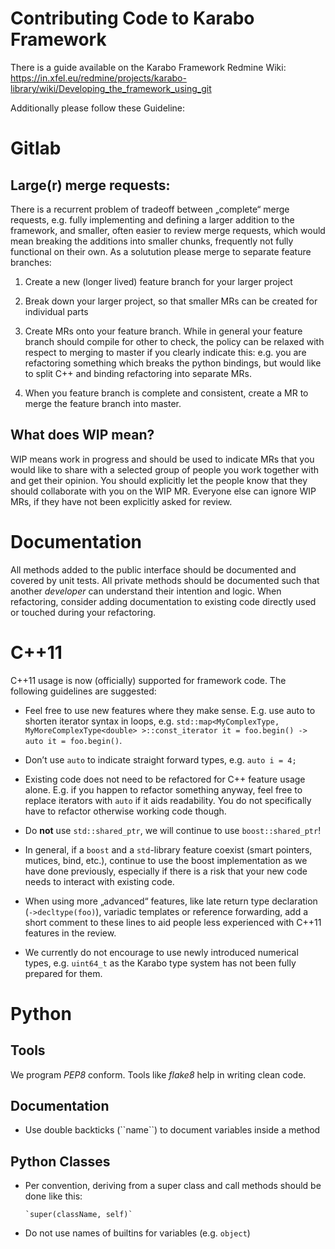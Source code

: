 Contributing Code to Karabo Framework
=====================================

There is a guide available on the Karabo Framework Redmine Wiki:
https://in.xfel.eu/redmine/projects/karabo-library/wiki/Developing_the_framework_using_git

Additionally please follow these Guideline:

Gitlab
======

Large(r) merge requests:
------------------------

There is a recurrent problem of tradeoff between „complete“ merge requests,
e.g. fully implementing and defining a larger addition to the framework,
and smaller, often easier to review merge requests,
which would mean breaking the additions into smaller chunks, frequently 
not fully functional on their own. As a solutution please merge to separate 
feature branches:

1. Create a new (longer lived) feature branch for your larger project

2. Break down your larger project, so that smaller MRs can be created for 
   individual parts
   
3. Create MRs onto your feature branch. While in general your feature branch 
   should compile for other to check, the policy can be relaxed with respect 
   to merging to master if you clearly indicate this: e.g. you are refactoring
   something which breaks the python bindings, but would like to split C++ and
   binding refactoring into separate MRs.
   
4. When you feature branch is complete and consistent, create a MR to merge
   the feature branch into master.

What does WIP mean?
-------------------

WIP means work in progress and should be used to indicate MRs that you would
like to share with a selected group of people you work together with and get
their opinion. You should explicitly let the people know that they should
collaborate with you on the WIP MR. Everyone else can ignore WIP MRs,
if they have not been explicitly asked for review.

Documentation
=============

All methods added to the public interface should be documented and covered by 
unit tests. All private methods should be documented such that another 
*developer* can understand their intention and logic. When refactoring, consider
adding documentation to existing code directly used or touched during your 
refactoring.

C++11
=====

C++11 usage is now (officially) supported for framework code. The following
guidelines are suggested:

- Feel free to use new features where they make sense. E.g. use auto to shorten
  iterator syntax in loops, e.g. 
  `std::map<MyComplexType, MyMoreComplexType<double> >::const_iterator it = foo.begin() -> auto it = foo.begin()`.
  
- Don’t use `auto` to indicate straight forward types, e.g. `auto i = 4;`

- Existing code does not need to be refactored for C++ feature usage alone.
  E.g. if you happen to refactor something anyway, feel free to replace iterators
  with `auto` if it aids readability. You do not specifically have to refactor
  otherwise working code though.
  
- Do **not** use `std::shared_ptr`, we will continue to use `boost::shared_ptr`!

- In general, if a `boost` and a `std`-library feature coexist 
  (smart pointers, mutices, bind, etc.), continue to use the boost implementation
  as we have done previously, especially if there is a risk that your new code
  needs to interact with existing code.
  
- When using more „advanced“ features, like late return type declaration
  (`->decltype(foo)`), variadic templates or reference forwarding, add a short
  comment to these lines to aid people less experienced with C++11 features in
  the review.
  
- We currently do not encourage to use newly introduced numerical types, e.g. 
  `uint64_t` as the Karabo type system has not been fully prepared for them.

Python
======

Tools
-----

We program *PEP8* conform. Tools like *flake8* help in writing clean code.

Documentation
-------------

 * Use double backticks (\`\`name\`\`) to document variables inside a method

Python Classes
--------------

 * Per convention, deriving from a super class and call methods should be done
   like this:
 
       `super(className, self)`
   
 * Do not use names of builtins for variables (e.g. `object`)

